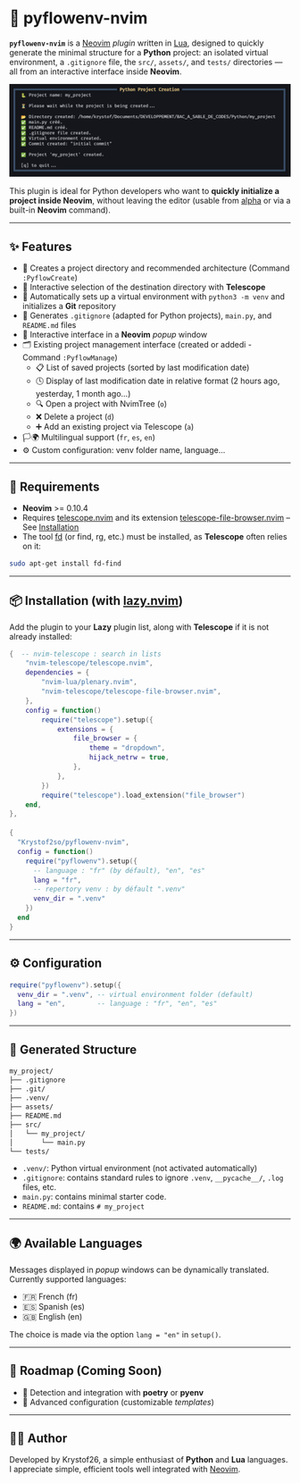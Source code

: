 # 🐍 pyflowenv-nvim

**`pyflowenv-nvim`** is a [Neovim](https://neovim.io/) *plugin* written in [Lua](https://www.lua.org/), designed to quickly generate the minimal structure for a **Python** project: an isolated virtual environment, a `.gitignore` file, the `src/`, `assets/`, and `tests/` directories — all from an interactive interface inside **Neovim**.

![demo](./assets/screenshot_en.png)

This plugin is ideal for Python developers who want to **quickly initialize a project inside Neovim**, without leaving the editor (usable from [alpha](https://github.com/goolord/alpha-nvim) or via a built-in **Neovim** command).

---

## ✨ Features

- 📁 Creates a project directory and recommended architecture (Command `:PyflowCreate`)
- 📂 Interactive selection of the destination directory with **Telescope**
- 🐍 Automatically sets up a virtual environment with `python3 -m venv` and initializes a **Git** repository
- 🧾 Generates `.gitignore` (adapted for Python projects), `main.py`, and `README.md` files
- 💬 Interactive interface in a **Neovim** *popup* window
- 🗂️ Existing project management interface (created or addedi - Command `:PyflowManage`)
    - 📋 List of saved projects (sorted by last modification date)
    - 🕓 Display of last modification date in relative format (2 hours ago, yesterday, 1 month ago...)
    - 🔍 Open a project with NvimTree (`o`)
    - ❌ Delete a project (`d`)
    - ➕ Add an existing project via Telescope (`a`)
- 🏳️‍🌍 Multilingual support (`fr`, `es`, `en`)
- ⚙️ Custom configuration: venv folder name, language...

---

## 🔗 Requirements

- **Neovim** >= 0.10.4
- Requires [telescope.nvim](https://github.com/nvim-telescope/telescope.nvim) and its extension [telescope-file-browser.nvim](https://github.com/nvim-telescope/telescope-file-browser.nvim) – See [Installation](https://github.com/Krystof2so/pyflowenv-nvim?tab=readme-ov-file#-installation-with-lazynvim)
- The tool [fd](https://github.com/sharkdp/fd) (or find, rg, etc.) must be installed, as **Telescope** often relies on it:
```bash
sudo apt-get install fd-find
```

---

## 📦 Installation (with [lazy.nvim](https://github.com/folke/lazy.nvim))

Add the plugin to your **Lazy** plugin list, along with **Telescope** if it is not already installed:

```lua
{  -- nvim-telescope : search in lists
    "nvim-telescope/telescope.nvim",
    dependencies = {
        "nvim-lua/plenary.nvim",
        "nvim-telescope/telescope-file-browser.nvim",
    },
    config = function()
        require("telescope").setup({
            extensions = {
                file_browser = {
                    theme = "dropdown",
                    hijack_netrw = true,
                },
            },
        })
        require("telescope").load_extension("file_browser")
    end,
},   

{
  "Krystof2so/pyflowenv-nvim",
  config = function()
    require("pyflowenv").setup({
      -- language : "fr" (by défault), "en", "es"
      lang = "fr",
      -- repertory venv : by défault ".venv"
      venv_dir = ".venv"
    })
  end
}
```
---

## ⚙️ Configuration

```lua
require("pyflowenv").setup({
  venv_dir = ".venv", -- virtual environment folder (default)
  lang = "en",        -- language : "fr", "en", "es"
})
```
---

## 📂 Generated Structure

```
my_project/
├── .gitignore
├── .git/
├── .venv/
├── assets/
├── README.md
├── src/
│   └── my_project/
│       └── main.py
└── tests/
```

- `.venv/`: Python virtual environment (not activated automatically)  
- `.gitignore`: contains standard rules to ignore `.venv`, `__pycache__/`, `.log` files, etc.
- `main.py`: contains minimal starter code.
- `README.md`: contains `# my_project`

---

## 🌍 Available Languages

Messages displayed in *popup* windows can be dynamically translated.  
Currently supported languages:

- 🇫🇷 French (fr)  
- 🇪🇸 Spanish (es)  
- 🇬🇧 English (en)  

The choice is made via the option `lang = "en"` in `setup()`.

---

## 🔭 Roadmap (Coming Soon)

- 🧪 Detection and integration with **poetry** or **pyenv**
- 🔧 Advanced configuration (customizable *templates*)

---

## 👨‍💻 Author

Developed by Krystof26, a simple enthusiast of **Python** and **Lua** languages. I appreciate simple, efficient tools well integrated with [Neovim](https://neovim.io/).

